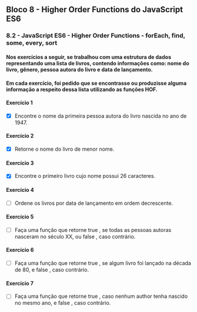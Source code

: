 ## Bloco 8 - Higher Order Functions do JavaScript ES6
### 8.2 - JavaScript ES6 - Higher Order Functions - forEach, find, some, every, sort

#### Nos exercícios a seguir, se trabalhou com uma estrutura de dados representando uma lista de livros, contendo informações como: nome do livro, gênero, pessoa autora do livro e data de lançamento.
#### Em cada exercício, foi pedido que se encontrasse ou produzisse alguma informação a respeito dessa lista utilizando as funções HOF.

#### Exercício 1
- [x] Encontre o nome da primeira pessoa autora do livro nascida no ano de 1947.

#### Exercício 2
- [x] Retorne o nome do livro de menor nome.

#### Exercício 3
- [x] Encontre o primeiro livro cujo nome possui 26 caracteres.

#### Exercício 4
- [ ] Ordene os livros por data de lançamento em ordem decrescente.

#### Exercício 5
- [ ] Faça uma função que retorne true , se todas as pessoas autoras nasceram no século XX, ou false , caso contrário.

#### Exercício 6
- [ ] Faça uma função que retorne true , se algum livro foi lançado na década de 80, e false , caso contrário.

#### Exercício 7
- [ ] Faça uma função que retorne true , caso nenhum author tenha nascido no mesmo ano, e false , caso contrário. 
